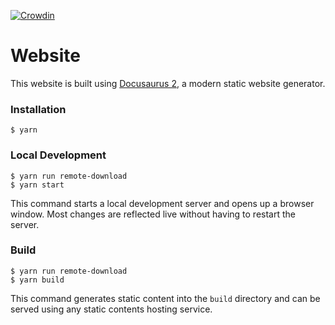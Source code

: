 [![Crowdin](https://badges.crowdin.net/anansi-project/localized.svg)](https://crowdin.com/project/anansi-project)

# Website

This website is built using [Docusaurus 2](https://docusaurus.io/), a modern static website generator.

### Installation

```
$ yarn
```

### Local Development

```
$ yarn run remote-download
$ yarn start
```

This command starts a local development server and opens up a browser window. Most changes are reflected live without having to restart the server.

### Build

```
$ yarn run remote-download
$ yarn build
```

This command generates static content into the `build` directory and can be served using any static contents hosting service.
